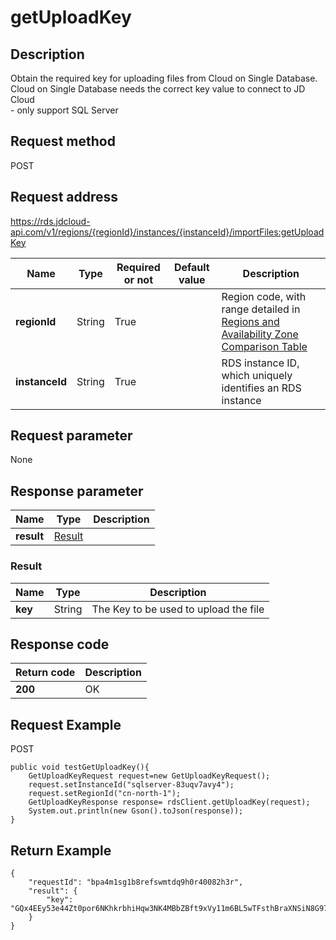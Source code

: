 # getUploadKey


## Description
Obtain the required key for uploading files from Cloud on Single Database. Cloud on Single Database needs the correct key value to connect to JD Cloud<br>- only support SQL Server

## Request method
POST

## Request address
https://rds.jdcloud-api.com/v1/regions/{regionId}/instances/{instanceId}/importFiles:getUploadKey

|Name|Type|Required or not|Default value|Description|
|---|---|---|---|---|
|**regionId**|String|True| |Region code, with range detailed in [Regions and Availability Zone Comparison Table](../Enum-Definitions/Regions-AZ.md)|
|**instanceId**|String|True| |RDS instance ID, which uniquely identifies an RDS instance|

## Request parameter
None


## Response parameter
|Name|Type|Description|
|---|---|---|
|**result**|[Result](getuploadkey#result)| |

### <div id="result">Result</div>
|Name|Type|Description|
|---|---|---|
|**key**|String|The Key to be used to upload the file|

## Response code
|Return code|Description|
|---|---|
|**200**|OK|

## Request Example
POST
```
public void testGetUploadKey(){
    GetUploadKeyRequest request=new GetUploadKeyRequest();
    request.setInstanceId("sqlserver-83uqv7avy4");
    request.setRegionId("cn-north-1");
    GetUploadKeyResponse response= rdsClient.getUploadKey(request);
    System.out.println(new Gson().toJson(response));
}

```

## Return Example
```
{
    "requestId": "bpa4m1sg1b8refswmtdq9h0r40082h3r", 
    "result": {
        "key": "GQx4EEy53e44Zt0por6NKhkrbhiHqw3NK4MBbZBft9xVy11m6BL5wTFsthBraXNSiN8G97OOED4dMryee1vybuQW7UliGAtzZdwX21NIX5dNcDQBcrELtQ=="
    }
}
```
